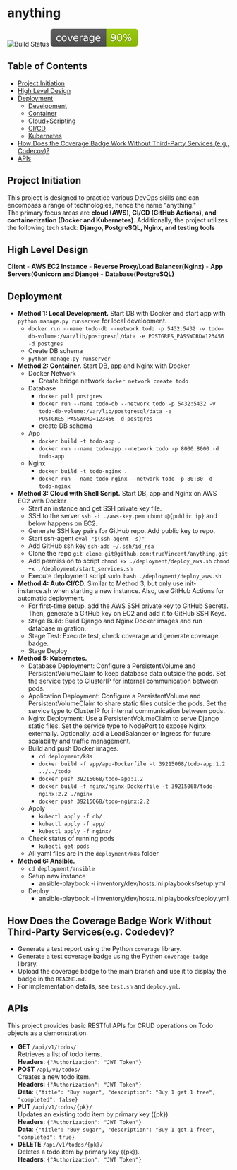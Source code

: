 # anything

![Build Status](https://github.com/trueVincent/anything/actions/workflows/deploy.yml/badge.svg)
![Coverage](https://github.com/trueVincent/anything/blob/main/todo/coverage/coverage_badge.svg)

## Table of Contents
- [Project Initiation](#project-initiation)
- [High Level Design](#high-level-design)
- [Deployment](#deployment)
  - [Development](#deployment-development)
  - [Container](#deployment-container)
  - [Cloud+Scripting](#deployment-cloud)
  - [CI/CD](#deployment-cicd)
  - [Kubernetes](#deployment-kubernetes)
- [How Does the Coverage Badge Work Without Third-Party Services (e.g., Codecov)?](#coverage-badge)
- [APIs](#apis)

<a name="project-initiation" id="project-initiation"></a>
## Project Initiation
This project is designed to practice various DevOps skills and can encompass a range of technologies, hence the name "anything."  
The primary focus areas are **cloud (AWS), CI/CD (GitHub Actions), and containerization (Docker and Kubernetes)**. Additionally, the project utilizes the following tech stack: **Django, PostgreSQL, Nginx, and testing tools**

<a name="high-level-design" id="high-level-design"></a>
## High Level Design
**Client** - **AWS EC2 Instance** - **Reverse Proxy/Load Balancer(Nginx)** - **App Servers(Gunicorn and Django)** - **Database(PostgreSQL)**

<a name="deployment" id="deployment"></a>
## Deployment
<a name="deployment-development" id="deployment-development"></a>
- **Method 1: Local Development.** Start DB with Docker and start app with `python manage.py runserver` for local development.
  - `docker run --name todo-db --network todo -p 5432:5432 -v todo-db-volume:/var/lib/postgresql/data -e POSTGRES_PASSWORD=123456 -d postgres`
  - Create DB schema
  - `python manage.py runserver`
<a name="deployment-container" id="deployment-container"></a>
- **Method 2: Container.** Start DB, app and Nginx with Docker
  - Docker Network
    - Create bridge network `docker network create todo`
  - Database
    - `docker pull postgres`
    - `docker run --name todo-db --network todo -p 5432:5432 -v todo-db-volume:/var/lib/postgresql/data -e POSTGRES_PASSWORD=123456 -d postgres`
    - create DB schema
  - App
    - `docker build -t todo-app .`
    - `docker run --name todo-app --network todo -p 8000:8000 -d todo-app`
  - Nginx
    - `docker build -t todo-nginx .`
    - `docker run --name todo-nginx --network todo -p 80:80 -d todo-nginx`
<a name="deployment-cloud" id="deployment-cloud"></a>
- **Method 3: Cloud with Shell Script.** Start DB, app and Nginx on AWS EC2 with Docker
  - Start an instance and get SSH private key file.
  - SSH to the server `ssh -i ./aws-key.pem ubuntu@{public ip}` and below happens on EC2.
  - Generate SSH key pairs for GitHub repo. Add public key to repo.
  - Start ssh-agent `eval "$(ssh-agent -s)"`
  - Add GitHub ssh key `ssh-add ~/.ssh/id_rsa`
  - Clone the repo `git clone git@github.com:trueVincent/anything.git`
  - Add permission to script `chmod +x ./deployment/deploy_aws.sh` `chmod +x ./deployment/start_services.sh`
  - Execute deployment script `sudo bash ./deployment/deploy_aws.sh`
<a name="deployment-cicd" id="deployment-cicd"></a>
- **Method 4: Auto CI/CD.** Similar to Method 3, but only use init-instance.sh when starting a new instance. Also, use GitHub Actions for automatic deployment.
  - For first-time setup, add the AWS SSH private key to GitHub Secrets. Then, generate a GitHub key on EC2 and add it to GitHub SSH Keys.
  - Stage Build: Build Django and Nginx Docker images and run database migration.
  - Stage Test: Execute test, check coverage and generate coverage badge.
  - Stage Deploy
<a name="deployment-kubernetes" id="deployment-kubernetes"></a>
- **Method 5: Kubernetes.**
  - Database Deployment: Configure a PersistentVolume and PersistentVolumeClaim to keep database data outside the pods. Set the service type to ClusterIP for internal communication between pods.
  - Application Deployment: Configure a PersistentVolume and PersistentVolumeClaim to share static files outside the pods. Set the service type to ClusterIP for internal communication between pods.
  - Nginx Deployment: Use a PersistentVolumeClaim to serve Django static files. Set the service type to NodePort to expose Nginx externally. Optionally, add a LoadBalancer or Ingress for future scalability and traffic management.
  - Build and push Docker images.
    - `cd deployment/k8s`
    - `docker build -f app/app-Dockerfile -t 39215068/todo-app:1.2 ../../todo`
    - `docker push 39215068/todo-app:1.2`
    - `docker build -f nginx/nginx-Dockerfile -t 39215068/todo-nginx:2.2 ./nginx`
    - `docker push 39215068/todo-nginx:2.2`
  - Apply
    - `kubectl apply -f db/`
    - `kubectl apply -f app/`
    - `kubectl apply -f nginx/`
  - Check status of running pods
    - `kubectl get pods`
  - All yaml files are in the `deployment/k8s` folder
<a name="deployment-ansible" id="deployment-ansible"></a>
- **Method 6: Ansible.**
  - `cd deployment/ansible`
  - Setup new instance
    - ansible-playbook -i inventory/dev/hosts.ini playbooks/setup.yml
  - Deploy
    - ansible-playbook -i inventory/dev/hosts.ini playbooks/deploy.yml

<a name="coverage-badge" id="coverage-badge"></a>
## How Does the Coverage Badge Work Without Third-Party Services(e.g. Codedev)?
- Generate a test report using the Python `coverage` library.
- Generate a test coverage badge using the Python `coverage-badge` library.
- Upload the coverage badge to the main branch and use it to display the badge in the `README.md`.
- For implementation details, see `test.sh` and `deploy.yml`.

<a name="apis" id="apis"></a>
## APIs
This project provides basic RESTful APIs for CRUD operations on Todo objects as a demonstration.  
- **GET** `/api/v1/todos/`  
  Retrieves a list of todo items.  
  **Headers**: `{"Authorization": "JWT Token"}`
- **POST** `/api/v1/todos/`  
  Creates a new todo item.  
  **Headers**: `{"Authorization": "JWT Token"}`  
  **Data**: `{"title": "Buy sugar", "description": "Buy 1 get 1 free", "completed": false}`
- **PUT** `/api/v1/todos/{pk}/`  
  Updates an existing todo item by primary key ({pk}).  
  **Headers**: `{"Authorization": "JWT Token"}`  
  **Data**: `{"title": "Buy sugar", "description": "Buy 1 get 1 free", "completed": true}`
- **DELETE** `/api/v1/todos/{pk}/`  
  Deletes a todo item by primary key ({pk}).  
  **Headers**: `{"Authorization": "JWT Token"}`
